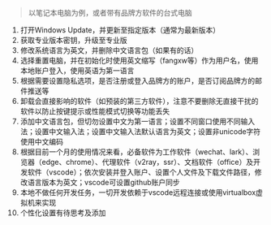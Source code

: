 > 以笔记本电脑为例，或者带有品牌方软件的台式电脑
1. 打开Windows Update，并更新至指定版本（通常为最新版本）
2. 获取专业版本密钥，升级至专业版
3. 修改系统语言为英文，并删除中文语言包（如果有的话）
4. 选择重置电脑，并在初始化时使用英文缩写（fangxw等）作为用户名，使用本地账户登入，使用英语为第一语言
5. 根据需要设置隐私选项，是否注册或登入品牌方的账户，是否订阅品牌方的邮件推送等
6. 卸载会直接影响的软件（如预装的第三方软件），注意不要删除无直接干扰的软件以防止按键提示或性能模式切换等功能丢失
7. 添加中文语言包，但切勿设置中文为第一语言；设置不同窗口使用不同输入法；设置中文输入法；设置中文输入法默认语言为英文；设置非unicode字符使用中文编码
8. 根据目前一个月的使用情况来看，必备软件为工作软件（wechat、lark）、浏览器（edge、chrome）、代理软件（v2ray，ssr）、文档软件（office）及开发软件（vscode）；依次安装并登入账户、设置个人文件及下载文件路径，修改语言版本为英文；vscode可设置github账户同步
9. 本地不做任何开发任务，一切开发依赖于vscode远程连接或使用virtualbox虚拟机来实现
10. 个性化设置有待思考及添加